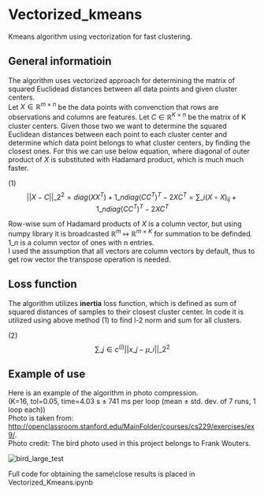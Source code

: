 # Vectorized_kmeans
Kmeans algorithm using vectorization for fast clustering.

## General informatioin

The algorithm uses vectorized approach for determining the matrix of squared Euclidead distances between all data points and given cluster centers. \
Let $X \in \mathbb{R}^{m\ \times\ n}$ be the data points with convenction that rows are observations and columns are features. Let $C \in \mathbb{R}^{K\ \times\ n}$ be the matrix of K cluster centers. Given those two we want to determine the squared Euclidean distances between each point to each cluster center and determine which data point belongs to what cluster centers, by finding the closest ones. For this we can use below equation, where diagonal of outer product of $X$ is substituted with Hadamard product, which is much much faster.

(1) $$||X - C||\_{2}^{2} = diag(XX^{T}) + 1\_{n}diag(CC^{T})^{T} - 2XC^{T} = \sum\_{i}(X \circ X)_{ij} + 1\_{n}diag(CC^{T})^{T} - 2XC^{T}$$ 

Row-wise sum of Hadamard products of $X$ is a column vector, but using numpy library it is broadcasted $\mathbb{R}^{m} \mapsto \mathbb{R}^{m\ \times\ K}$ for summation to be definded. \
$1\_{n}$ is a column vector of ones with n entries. \
I used the assumption that all vectors are column vectors by default, thus to get row vector the transpose operation is needed.

## Loss function

The algorithm utilizes **inertia** loss function, which is defined as sum of squared distances of samples to their closest cluster center. In code it is utilized using above method (1) to find l-2 norm and sum for all clusters.

(2) $$\sum\_{j \in c^{(i)}}||x\_{j} - \mu\_{i}||\_{2}^{2}$$

## Example of use

Here is an example of the algorithm in photo compression. \
(K=16, tol=0.05, time=4.03 s ± 741 ms per loop (mean ± std. dev. of 7 runs, 1 loop each)) \
Photo is taken from: http://openclassroom.stanford.edu/MainFolder/courses/cs229/exercises/ex9/. \
Photo credit: The bird photo used in this project belongs to Frank Wouters.

![bird_large_test](https://user-images.githubusercontent.com/107581485/204329591-b492aeef-e975-4dab-adcf-e5ddde4d1680.png)

Full code for obtaining the same\close results is placed in Vectorized_Kmeans.ipynb
